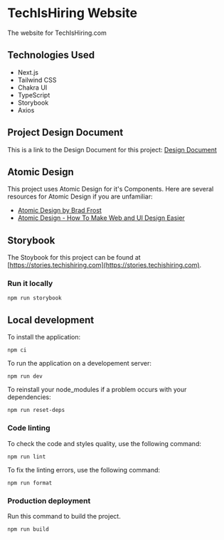 # TechIsHiring Website

The website for TechIsHiring.com

## Technologies Used

* Next.js
* Tailwind CSS
* Chakra UI
* TypeScript
* Storybook
* Axios

## Project Design Document

This is a link to the Design Document for this project: [Design Document](https://drive.google.com/file/d/15jYKdhq1NcL4rHJIvBxoLUuNlYRqOhMr/view?usp=sharing)

## Atomic Design

This project uses Atomic Design for it's Components. Here are several resources for Atomic Design if you are unfamiliar:

* [Atomic Design by Brad Frost](https://bradfrost.com/blog/post/atomic-web-design/)
* [Atomic Design - How To Make Web and UI Design Easier](https://www.youtube.com/watch?v=W3A33dmp17E)

## Storybook

The Stoybook for this project can be found at [https://stories.techishiring.com](https://stories.techishiring.com).

### Run it locally

```shell
npm run storybook
```

## Local development

To install the application:

```shell
npm ci
```

To run the application on a developement server:

```shell
npm run dev
```

To reinstall your node_modules if a problem occurs with your dependencies:

```shell
npm run reset-deps
```

### Code linting

To check the code and styles quality, use the following command:

```shell
npm run lint
```

To fix the linting errors, use the following command:

```shell
npm run format
```

### Production deployment

Run this command to build the project.

```shell
npm run build
```
